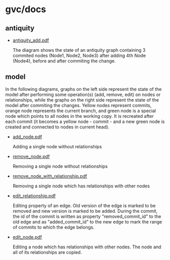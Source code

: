 
gvc/docs
========


antiquity
---------

*   [antiquity_add.pdf](https://github.com/cinkrupa/gvc/raw/master/docs/model/antiquity_add.pdf)

    The diagram shows the state of an antiquity graph containing 3 commited nodes (Node1, Node2, Node3) after adding 4th Node (Node4), before and after commiting the change.


model
--------

In the following diagrams, graphs on the left side represent the state of the model after performing some operation(s) (add, remove, edit) on nodes or relationships, while the graphs on the right side represent the state of the model after commiting the changes.
Yellow nodes represent commits, orange node represents the current branch, and green node is a special node which points to all nodes in the working copy. It is recreated after each commit (it becomes a yellow node - commit - and a new green node is created and connected to nodes in current head).

*   [add_node.pdf](https://github.com/cinkrupa/gvc/raw/master/docs/model/add_node.pdf)

    Adding a single node without relationships

*   [remove_node.pdf](https://github.com/cinkrupa/gvc/raw/master/docs/model/remove_node.pdf)

    Removing a single node without relationships

*   [remove_node_with_relationship.pdf](https://github.com/cinkrupa/gvc/raw/master/docs/model/remove_node_with_relationship.pdf)

    Removing a single node which has relationships with other nodes

*   [edit_relationship.pdf](https://github.com/cinkrupa/gvc/raw/master/docs/model/edit_relationship.pdf)

    Editing property of an edge. Old version of the edge is marked to be removed and new version is marked to be added. During the commit, the id of the commit is written as property "removed_commit_id" to the old edge and as "added_commit_id" to the new edge to mark the range of commits to which the edge belongs.

*   [edit_node.pdf](https://github.com/cinkrupa/gvc/raw/master/docs/model/edit_node.pdf)

    Editing a node which has relationships with other nodes. The node and all of its relationships are copied.



